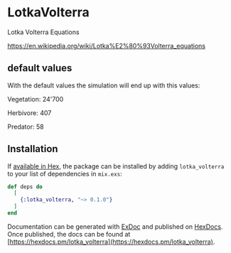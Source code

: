 # LotkaVolterra

Lotka Volterra Equations

<https://en.wikipedia.org/wiki/Lotka%E2%80%93Volterra_equations>

## default values

With the default values the simulation will end up with this values:

Vegetation: 24'700

Herbivore:     407

Predator:       58

## Installation

If [available in Hex](https://hex.pm/docs/publish), the package can be installed
by adding `lotka_volterra` to your list of dependencies in `mix.exs`:

```elixir
def deps do
  [
    {:lotka_volterra, "~> 0.1.0"}
  ]
end
```

Documentation can be generated with [ExDoc](https://github.com/elixir-lang/ex_doc)
and published on [HexDocs](https://hexdocs.pm). Once published, the docs can
be found at [https://hexdocs.pm/lotka_volterra](https://hexdocs.pm/lotka_volterra).
